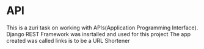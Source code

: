 # API
This is a zuri task on working with APIs(Application Programming Interface).
Django REST Framework was insrtalled and used for this project
The app created was called links is to be a URL Shortener

